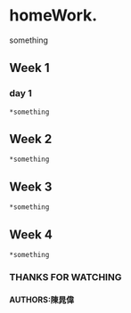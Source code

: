 # homeWork. 
  something
## Week 1
  ### day 1
    *something
## Week 2
    *something
## Week 3
    *something
## Week 4
    *something
### THANKS FOR WATCHING 
#### AUTHORS:陳晁偉
